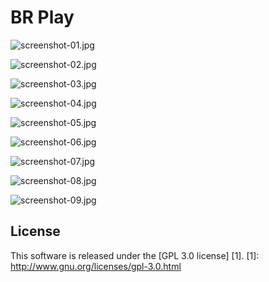 BR Play
======================

![screenshot-01.jpg](https://github.com/olavopeixoto/plugin.video.brplay/raw/develop/resources/screenshots/screenshot-01.jpg)

![screenshot-02.jpg](https://github.com/olavopeixoto/plugin.video.brplay/raw/develop/resources/screenshots/screenshot-02.jpg)

![screenshot-03.jpg](https://github.com/olavopeixoto/plugin.video.brplay/raw/develop/resources/screenshots/screenshot-03.jpg)

![screenshot-04.jpg](https://github.com/olavopeixoto/plugin.video.brplay/raw/develop/resources/screenshots/screenshot-04.jpg)

![screenshot-05.jpg](https://github.com/olavopeixoto/plugin.video.brplay/raw/develop/resources/screenshots/screenshot-05.jpg)

![screenshot-06.jpg](https://github.com/olavopeixoto/plugin.video.brplay/raw/develop/resources/screenshots/screenshot-06.jpg)

![screenshot-07.jpg](hhttps://github.com/olavopeixoto/plugin.video.brplay/raw/develop/resources/screenshots/screenshot-07.jpg)

![screenshot-08.jpg](https://github.com/olavopeixoto/plugin.video.brplay/raw/develop/resources/screenshots/screenshot-08.jpg)

![screenshot-09.jpg](https://github.com/olavopeixoto/plugin.video.brplay/raw/develop/resources/screenshots/screenshot-09.jpg)

License
-------
This software is released under the [GPL 3.0 license] [1].
[1]: http://www.gnu.org/licenses/gpl-3.0.html
